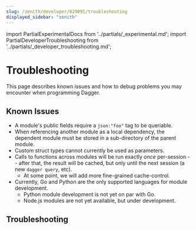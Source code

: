 ```yaml
---
slug: /zenith/developer/829091/troubleshooting
displayed_sidebar: "zenith"
---
```


import PartialExperimentalDocs from '../partials/_experimental.md';
import PartialDeveloperTroubleshooting from '../partials/_developer_troubleshooting.md';

# Troubleshooting

<PartialExperimentalDocs />

This page describes known issues and how to debug problems you may encounter when programming Dagger.

## Known Issues

- A module's public fields require a `json:"foo"` tag to be queriable.
- When referencing another module as a local dependency, the dependent module
  must be stored in a sub-directory of the parent module.
- Custom struct types cannot currently be used as parameters.
- Calls to functions across modules will be run exactly _once_ per-session --
  after that, the result will be cached, but only until the next session (a new
  `dagger query`, etc).
  - At some point, we will add more fine-grained cache-control.
- Currently, Go and Python are the only supported languages for module development.
  - Python module development is not yet on par with Go.
  - Node.js modules are not yet available, but under development.

## Troubleshooting

<PartialDeveloperTroubleshooting />
